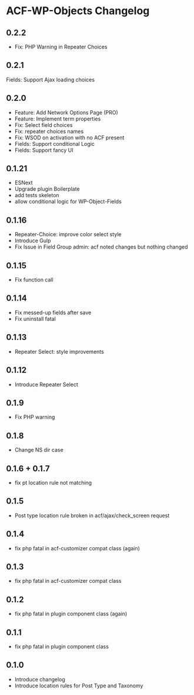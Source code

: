 ACF-WP-Objects Changelog
========================

0.2.2
-----
 - Fix: PHP Warning in Repeater Choices

0.2.1
-----
Fields: Support Ajax loading choices

0.2.0
-----
 - Feature: Add Network Options Page (PRO)
 - Feature: Implement term properties
 - Fix: Select field choices
 - Fix: repeater choices names
 - Fix: WSOD on activation with no ACF present
 - Fields: Support conditional Logic
 - Fields: Support fancy UI

0.1.21
------
 - ESNext
 - Upgrade plugin Boilerplate
 - add tests skeleton
 - allow conditional logic for WP-Object-Fields

0.1.16
------
 - Repeater-Choice: improve color select style
 - Introduce Gulp
 - Fix Issue in Field Group admin: acf noted changes but nothing changed

0.1.15
------
 - Fix function call

0.1.14
------
 - Fix messed-up fields after save
 - Fix uninstall fatal

0.1.13
------
 - Repeater Select: style improvements

0.1.12
------
 - Introduce Repeater Select

0.1.9
-----
 - Fix PHP warning

0.1.8
-----
 - Change NS dir case

0.1.6 + 0.1.7
-------------
- fix pt location rule not matching

0.1.5
-----
 - Post type location rule broken in acf/ajax/check_screen request

0.1.4
-----
 - fix php fatal in acf-customizer compat class (again)

0.1.3
-----
 - fix php fatal in acf-customizer compat class

0.1.2
-----
 - fix php fatal in plugin component class (again)

0.1.1
-----
 - fix php fatal in plugin component class

0.1.0
-----
 - Introduce changelog
 - Introduce location rules for Post Type and Taxonomy
